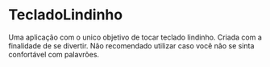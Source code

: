 # TecladoLindinho
Uma aplicação com o unico objetivo de tocar teclado lindinho. Criada com a finalidade de se divertir. Não recomendado utilizar caso você não se sinta confortável com palavrões.
